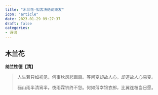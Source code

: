 ```yaml
---
title: "木兰花·拟古决绝词柬友"
icon: "article"
date: 2023-01-29 09:27:37
draft: false
categories:
- 诗词
---
```


## 木兰花
**纳兰性德【清】**

> 人生若只如初见，何事秋风悲画扇。等闲变却故人心，却道故人心易变。
>
> 骊山雨半清宵半，夜雨霖铃终不怨。何如薄幸锦衣郎，比翼连枝当日愿。
